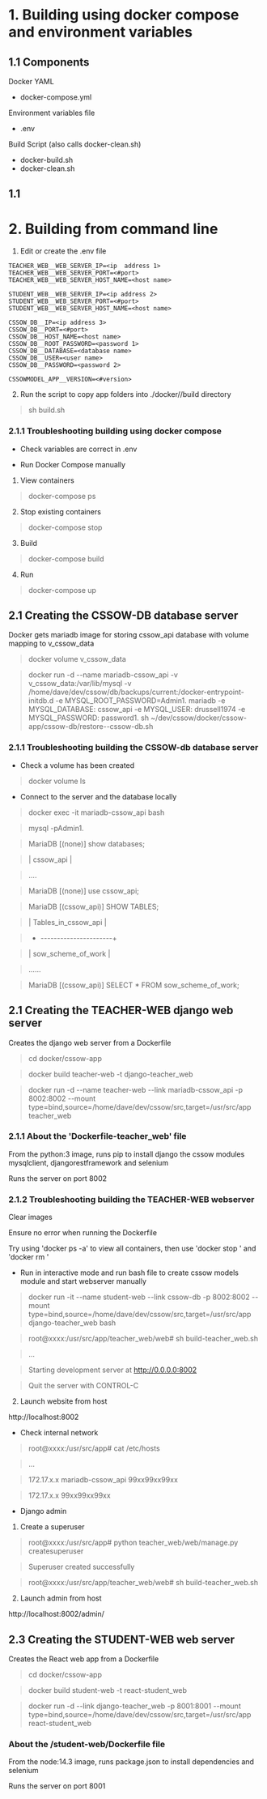 # 1. Building using docker compose and environment variables

## 1.1 Components

Docker YAML
- docker-compose.yml

Environment variables file
- .env

Build Script (also calls docker-clean.sh)

- docker-build.sh
- docker-clean.sh
## 1.1 
# 2. Building from command line

1. Edit or create the .env file

``` 
TEACHER_WEB__WEB_SERVER_IP=<ip  address 1>
TEACHER_WEB__WEB_SERVER_PORT=<#port>
TEACHER_WEB__WEB_SERVER_HOST_NAME=<host name>

STUDENT_WEB__WEB_SERVER_IP=<ip address 2>
STUDENT_WEB__WEB_SERVER_PORT=<#port>
STUDENT_WEB__WEB_SERVER_HOST_NAME=<host name>

CSSOW_DB__IP=<ip address 3>
CSSOW_DB__PORT=<#port>
CSSOW_DB__HOST_NAME=<host name>
CSSOW_DB__ROOT_PASSWORD=<password 1>
CSSOW_DB__DATABASE=<database name>
CSSOW_DB__USER=<user name>
CSSOW_DB__PASSWORD=<password 2>

CSSOWMODEL_APP__VERSION=<#version> 
```

2. Run the script to copy app folders into ./docker/<image>/build directory
  
> sh build.sh

### 2.1.1 Troubleshooting building using docker compose

- Check variables are correct in .env

- Run Docker Compose manually

1. View containers

> docker-compose ps

2. Stop existing containers

> docker-compose stop

3. Build

> docker-compose build

4. Run

> docker-compose up

## 2.1 Creating the CSSOW-DB database server

Docker gets mariadb image for storing cssow_api database with volume mapping to v_cssow_data

> docker volume v_cssow_data

> docker run -d --name mariadb-cssow_api 
-v v_cssow_data:/var/lib/mysql 
-v /home/dave/dev/cssow/db/backups/current:/docker-entrypoint-initdb.d
-e MYSQL_ROOT_PASSWORD=Admin1. mariadb
-e MYSQL_DATABASE: cssow_api
-e MYSQL_USER: drussell1974
-e MYSQL_PASSWORD: password1.
> sh ~/dev/cssow/docker/cssow-app/cssow-db/restore--cssow-db.sh

### 2.1.1 Troubleshooting building the CSSOW-db database server

- Check a volume has been created

> docker volume ls

- Connect to the server and the database locally

> docker exec -it mariadb-cssow_api bash

> mysql -pAdmin1.

> MariaDB [(none)] show databases;

> | cssow_api   |       

> ....      

> MariaDB [(none)] use cssow_api;

> MariaDB [(cssow_api)] SHOW TABLES;

> | Tables_in_cssow_api   |       

> + ----------------------+

> | sow_scheme_of_work    |

> ......

> MariaDB [(cssow_api)] SELECT * FROM sow_scheme_of_work;

## 2.1 Creating the TEACHER-WEB django web server

Creates the django web server from a Dockerfile

> cd docker/cssow-app

> docker build teacher-web -t django-teacher_web

> docker run -d 
--name teacher-web
--link mariadb-cssow_api
-p 8002:8002
--mount type=bind,source=/home/dave/dev/cssow/src,target=/usr/src/app 
teacher_web

### 2.1.1 About the 'Dockerfile-teacher_web' file

From the python:3 image, runs pip to install django the cssow modules mysqlclient, djangorestframework and selenium

Runs the server on port 8002

### 2.1.2 Troubleshooting building the TEACHER-WEB webserver

Clear images

Ensure no error when running the Dockerfile

Try using 'docker ps -a' to view all containers, then use 'docker stop <id>' and 'docker rm <id>'

- Run in interactive mode and run bash file to create cssow models module and start webserver manually

> docker run -it
--name student-web
--link cssow-db
-p 8002:8002
--mount type=bind,source=/home/dave/dev/cssow/src,target=/usr/src/app 
django-teacher_web
bash

> root@xxxx:/usr/src/app/teacher_web/web# sh build-teacher_web.sh

> ...

> Starting development server at http://0.0.0.0:8002

> Quit the server with CONTROL-C

2. Launch website from host

http://localhost:8002

- Check internal network

> root@xxxx:/usr/src/app# cat /etc/hosts

> ...

> 172.17.x.x   mariadb-cssow_api  99xx99xx99xx

> 172.17.x.x   99xx99xx99xx

- Django admin

1. Create a superuser

> root@xxxx:/usr/src/app# python teacher_web/web/manage.py createsuperuser

> Superuser created successfully

> root@xxxx:/usr/src/app/teacher_web/web# sh build-teacher_web.sh

2. Launch admin from host

http://localhost:8002/admin/

## 2.3 Creating the STUDENT-WEB web server

Creates the React web app from a Dockerfile

> cd docker/cssow-app

> docker build student-web -t react-student_web

> docker run -d 
--link django-teacher_web
-p 8001:8001
--mount type=bind,source=/home/dave/dev/cssow/src,target=/usr/src/app 
react-student_web

### About the /student-web/Dockerfile file

From the node:14.3 image, runs package.json to install dependencies and selenium

Runs the server on port 8001
